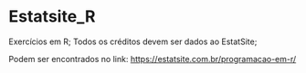 # Estatsite_R
Exercícios em R;
Todos os créditos devem ser dados ao EstatSite;

Podem ser encontrados no link:
https://estatsite.com.br/programacao-em-r/
